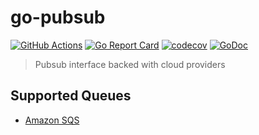 # go-pubsub

[![GitHub Actions](https://github.com/hellodhlyn/go-pubsub/workflows/CI/badge.svg)](#)
[![Go Report Card](https://goreportcard.com/badge/github.com/hellodhlyn/go-pubsub)](https://goreportcard.com/report/github.com/hellodhlyn/go-pubsub)
[![codecov](https://codecov.io/gh/hellodhlyn/go-pubsub/branch/master/graph/badge.svg)](https://codecov.io/gh/hellodhlyn/go-pubsub)
[![GoDoc](https://godoc.org/github.com/hellodhlyn/go-pubsub?status.svg)](https://godoc.org/github.com/hellodhlyn/go-pubsub)

> Pubsub interface backed with cloud providers

## Supported Queues

- [Amazon SQS](https://aws.amazon.com/sqs/)
